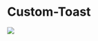 # Custom-Toast
[![](https://jitpack.io/v/Rohit4895/Custom-Toast.svg)](https://jitpack.io/#Rohit4895/Custom-Toast)
